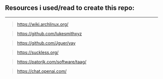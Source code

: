 ## Resources i used/read to create this repo:

---

> https://wiki.archlinux.org/

> https://github.com/lukesmithxyz

> https://github.com/Jguer/yay

> https://suckless.org/

> https://patorjk.com/software/taag/

> https://chat.openai.com/
